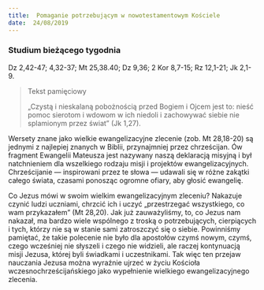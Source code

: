 ```yaml
---
title:  Pomaganie potrzebującym w nowotestamentowym Kościele
date:  24/08/2019
---
```


### Studium bieżącego tygodnia
Dz 2,42-47; 4,32-37; Mt 25,38.40; Dz 9,36; 2 Kor 8,7-15; Rz 12,1-21; Jk 2,1-9.

> <p>Tekst pamięciowy</p>
> „Czystą i nieskalaną pobożnością przed Bogiem i Ojcem jest to: nieść pomoc sierotom i wdowom w ich niedoli i zachowywać siebie nie splamionym przez świat” (Jk 1,27).

Wersety znane jako wielkie ewangelizacyjne zlecenie (zob. Mt 28,18-20) są jednymi z najlepiej znanych w Biblii, przynajmniej przez chrześcijan. Ów fragment Ewangelii Mateusza jest nazywany naszą deklaracją misyjną i był natchnieniem dla wszelkiego rodzaju misji i projektów ewangelizacyjnych. Chrześcijanie — inspirowani przez te słowa — udawali się w różne zakątki całego świata, czasami ponosząc ogromne ofiary, aby głosić ewangelię.

Co Jezus mówi w swoim wielkim ewangelizacyjnym zleceniu? Nakazuje czynić ludzi uczniami, chrzcić ich i uczyć „przestrzegać wszystkiego, co wam przykazałem” (Mt 28,20). Jak już zauważyliśmy, to, co Jezus nam nakazał, ma bardzo wiele wspólnego z troską o potrzebujących, cierpiących i tych, którzy nie są w stanie sami zatroszczyć się o siebie. Powinniśmy pamiętać, że takie polecenie nie było dla apostołów czymś nowym, czymś, czego wcześniej nie słyszeli i czego nie widzieli, ale raczej kontynuacją misji Jezusa, której byli świadkami i uczestnikami. Tak więc ten przejaw nauczania Jezusa można wyraźnie ujrzeć w życiu Kościoła wczesnochrześcijańskiego jako wypełnienie wielkiego ewangelizacyjnego zlecenia.